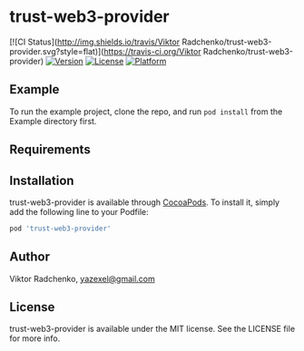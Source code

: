 # trust-web3-provider

[![CI Status](http://img.shields.io/travis/Viktor Radchenko/trust-web3-provider.svg?style=flat)](https://travis-ci.org/Viktor Radchenko/trust-web3-provider)
[![Version](https://img.shields.io/cocoapods/v/trust-web3-provider.svg?style=flat)](http://cocoapods.org/pods/trust-web3-provider)
[![License](https://img.shields.io/cocoapods/l/trust-web3-provider.svg?style=flat)](http://cocoapods.org/pods/trust-web3-provider)
[![Platform](https://img.shields.io/cocoapods/p/trust-web3-provider.svg?style=flat)](http://cocoapods.org/pods/trust-web3-provider)

## Example

To run the example project, clone the repo, and run `pod install` from the Example directory first.

## Requirements

## Installation

trust-web3-provider is available through [CocoaPods](http://cocoapods.org). To install
it, simply add the following line to your Podfile:

```ruby
pod 'trust-web3-provider'
```

## Author

Viktor Radchenko, yazexel@gmail.com

## License

trust-web3-provider is available under the MIT license. See the LICENSE file for more info.
